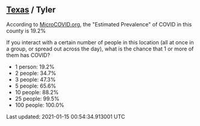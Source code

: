 
## [Texas](/united-states/texas) / Tyler

According to [MicroCOVID.org](http://microcovid.org),
the "Estimated Prevalence" of COVID in this county is 19.2%

If you interact with a certain number of people in this location
(all at once in a group, or spread out across the day), what is the chance that
1 or more of them has COVID?

- 1 person: 19.2%
- 2 people: 34.7%
- 3 people: 47.3%
- 5 people: 65.6%
- 10 people: 88.2%
- 25 people: 99.5%
- 100 people: 100.0%

Last updated: 2021-01-15 00:54:34.913001 UTC
